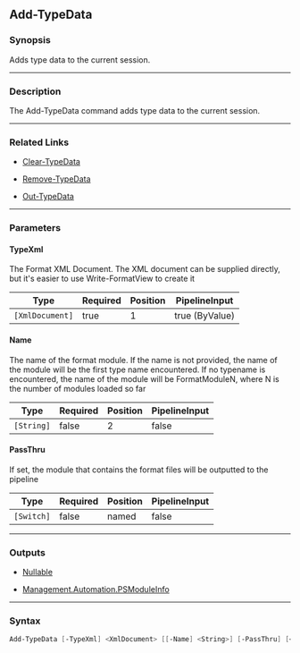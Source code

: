 Add-TypeData
------------




### Synopsis
Adds type data to the current session.



---


### Description

The Add-TypeData command adds type data to the current session.



---


### Related Links
* [Clear-TypeData](Clear-TypeData.md)



* [Remove-TypeData](Remove-TypeData.md)



* [Out-TypeData](Out-TypeData.md)





---


### Parameters
#### **TypeXml**

The Format XML Document.  The XML document can be supplied directly,
but it's easier to use Write-FormatView to create it






|Type           |Required|Position|PipelineInput |
|---------------|--------|--------|--------------|
|`[XmlDocument]`|true    |1       |true (ByValue)|



#### **Name**

The name of the format module.  If the name is not provided, the name of the module will be the first
type name encountered.  If no typename is encountered, the name of the module will be FormatModuleN, where
N is the number of modules loaded so far






|Type      |Required|Position|PipelineInput|
|----------|--------|--------|-------------|
|`[String]`|false   |2       |false        |



#### **PassThru**

If set, the module that contains the format files will be outputted to the pipeline






|Type      |Required|Position|PipelineInput|
|----------|--------|--------|-------------|
|`[Switch]`|false   |named   |false        |





---


### Outputs
* [Nullable](https://learn.microsoft.com/en-us/dotnet/api/System.Nullable)


* [Management.Automation.PSModuleInfo](https://learn.microsoft.com/en-us/dotnet/api/System.Management.Automation.PSModuleInfo)






---


### Syntax
```PowerShell
Add-TypeData [-TypeXml] <XmlDocument> [[-Name] <String>] [-PassThru] [<CommonParameters>]
```
